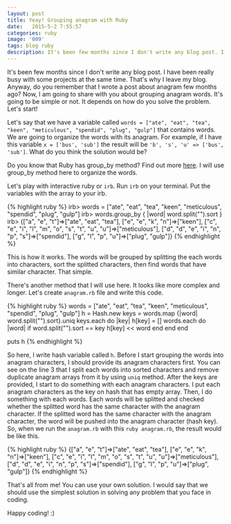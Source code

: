 ```yaml
---
layout: post
title: Yeay! Grouping anagram with Ruby
date:   2015-5-2 7:55:57
categories: ruby
image: '009'
tags: blog ruby
description: It's been few months since I don't write any blog post. I have been really busy with some projects at the same time. That's why I leave my blog. Anyway, do you remember that I wrote a post about anagram few months ago? Now, I am going to share with you about grouping anagram words. It's going to be simple or not. It depends on how do you solve the problem. Let's start!
---
```

It's been few months since I don't write any blog post. I have been really busy with some projects at the same time. That's why I leave my blog. Anyway, do you remember that I wrote a post about anagram few months ago? Now, I am going to share with you about grouping anagram words. It's going to be simple or not. It depends on how do you solve the problem. Let's start! <!--more-->

Let's say that we have a variable called `words = ["ate", "eat", "tea", "keen", "meticulous", "spendid", "plug", "gulp"]` that contains words. We are going to organize the words with its anagram. For example, if I have this variable `x = ['bus', 'sub']` the result will be `'b', 's', 'u' => ['bus', 'sub']`. What do you think the solution would be?

Do you know that Ruby has group_by method? Find out more <a target="_blank" href="http://ruby-doc.org/core-2.2.2/Enumerable.html#method-i-group_by">here</a>. I will use group_by method here to organize the words.

Let's play with interactive ruby or `irb`. Run `irb` on your terminal. Put the variables with the array to your irb.

{% highlight ruby %}
irb> words = ["ate", "eat", "tea", "keen", "meticulous", "spendid", "plug", "gulp"]
irb> words.group_by { |word| word.split("").sort }
irb> {["a", "e", "t"]=>["ate", "eat", "tea"], ["e", "e", "k", "n"]=>["keen"], ["c", "e", "i", "l", "m", "o", "s", "t", "u", "u"]=>["meticulous"], ["d", "d", "e", "i", "n", "p", "s"]=>["spendid"], ["g", "l", "p", "u"]=>["plug", "gulp"]}
{% endhighlight %}

This is how it works. The words will be grouped by splitting the each words into characters, sort the splitted characters, then find words that have similar character. That simple.

There's another method that I will use here. It looks like more complex and longer. Let's create `anagram.rb` file and write this code.

{% highlight ruby %}
words = ["ate", "eat", "tea", "keen", "meticulous", "spendid", "plug", "gulp"]
h = Hash.new
keys = words.map {|word| word.split("").sort}.uniq
keys.each do |key|
  h[key] = []
  words.each do |word|
    if word.split("").sort == key
      h[key] << word
    end
  end
end

puts h
{% endhighlight %}

So here, I write hash variable called `h`. Before I start grouping the words into anagram characters, I should provide its anagram characters first. You can see on the line 3 that I split each words into sorted characters and remove duplicate anagram arrays from it by using `uniq` method. After the keys are provided, I start to do something with each anagram characters. I put each anagram characters as the key on hash that has empty array. Then, I do something with each words. Each words will be splitted and checked whether the splitted word has the same character with the anagram character. If the splitted word has the same character with the anagram character, the word will be pushed into the anagram character (hash key). So, when we run the `anagram.rb` with this `ruby anagram.rb`, the result would be like this.

{% highlight ruby %}
{["a", "e", "t"]=>["ate", "eat", "tea"], ["e", "e", "k", "n"]=>["keen"], ["c", "e", "i", "l", "m", "o", "s", "t", "u", "u"]=>["meticulous"], ["d", "d", "e", "i", "n", "p", "s"]=>["spendid"], ["g", "l", "p", "u"]=>["plug", "gulp"]}
{% endhighlight %}

That's  all from me! You can use your own solution. I would say that we should use the simplest solution in solving any problem that you face in coding.

Happy coding! :)
